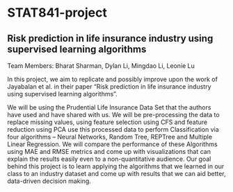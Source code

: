 # STAT841-project
## Risk prediction in life insurance industry using supervised learning algorithms

Team Members: Bharat Sharman, Dylan Li, Mingdao Li, Leonie Lu

In this project, we aim to replicate and possibly improve upon the work of Jayabalan et al. in their paper “Risk prediction in life insurance industry using supervised learning algorithms”. 

We will be using the Prudential Life Insurance Data Set that the authors have used and have shared with us. We will be pre-processing the data to replace missing values, using feature selection using CFS and feature reduction using PCA use this processed data to perform Classification via four algorithms – Neural Networks, Random Tree, REPTree and Multiple Linear Regression. We will compare the performance of these Algorithms using MAE and RMSE metrics and come up with visualizations that can explain the results easily even to a non-quantitative audience. Our goal behind this project is to learn applying the algorithms that we learned in our class to an industry dataset and come up with results that we can aid better, data-driven decision making.
